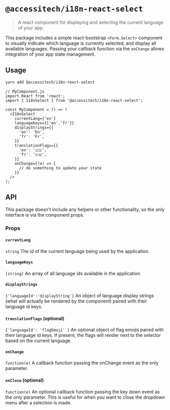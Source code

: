 # `@accessitech/i18n-react-select`

> A react component for displaying and selecting the current language of your app.

This package includes a simple react-bootstrap `<Form.Select>` component to visually indicate which language is currently selected, and display all available languages. Passing your callback function via the `onChange` allows integration of your app state management.

## Usage

```bash
yarn add @accessitech/i18n-react-select
```

```JS
// MyComponent.js
import React from 'react';
import { I18nSelect } from '@accessitech/i18n-react-select';

const MyComponent = () => (
  <I18nSelect
    currentLang={'en'}
    languageKeys={['en','fr']}
    displayStrings={{
      'en': 'En',
      'fr': 'Fr',
    }}
    translationFlags={{
      'en': '🇺🇸',
      'fr': '🇫🇷',
    }}
    onChange={(e) => {
      // do something to update your state
    }}
  />
);
```

## API

This package doesn't include any helpers or other functionality, so the only interface is via the component props.

### Props

#### `currentLang`

`string` The id of the current language being used by the application.

#### `languageKeys`

`[string]` An array of all language ids available in the application.

#### `displayStrings`

`{'languageId':'displayString'}` An object of language display strings (what will actually be rendered by the component) paired with their language id keys.

#### `translationFlags` (optional)

`{'languageId': 'flagEmoji' }` An optional object of flag emojis paired with their language id keys. If present, the flags will render next to the selector based on the current language.

#### `onChange`

`function(e)` A callback function passing the onChange event as the only parameter.

#### `onClose` (optional)

`function(e)` An optional callback function passing the key down event as the only parameter. This is useful for when you want to close the dropdown menu after a selection is made.
